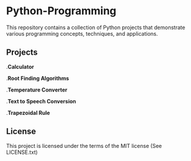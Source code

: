 # Python-Programming

This repository contains a collection of Python projects that demonstrate various programming concepts, techniques, and applications.

## Projects

.**Calculator**

.**Root Finding Algorithms**

.**Temperature Converter**

.**Text to Speech Conversion**

.**Trapezoidal Rule**

## License

This project is licensed under the terms of the MIT license (See LICENSE.txt)
